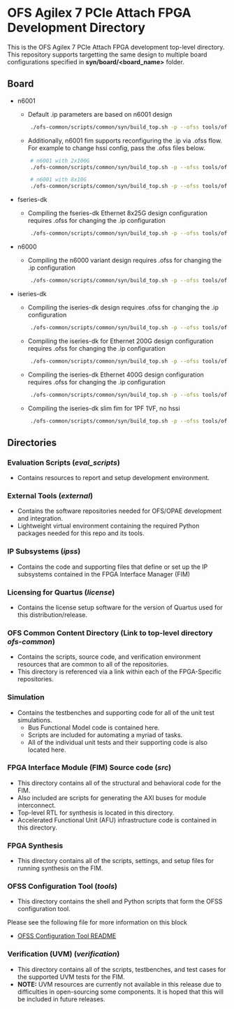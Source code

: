 # OFS Agilex 7 PCIe Attach FPGA Development Directory

This is the OFS Agilex 7 PCIe Attach FPGA development top-level directory. This repository supports targetting the same design to multiple board configurations specified in **syn/board/<board_name>** folder.

## Board
* n6001 
   - Default .ip parameters are based on n6001 design
    ```bash
        ./ofs-common/scripts/common/syn/build_top.sh -p --ofss tools/ofss_config/n6001.ofss,tools/ofss_config/hssi/hssi_8x25.ofss n6001 work_n6001
    ```
   - Additionally, n6001 fim supports reconfiguring the .ip via .ofss flow. For
     example to change hssi config, pass the .ofss files below. 
    ```bash
        # n6001 with 2x100G 
        ./ofs-common/scripts/common/syn/build_top.sh -p --ofss tools/ofss_config/n6001_base.ofss,tools/ofss_config/hssi/hssi_2x100.ofss n6001 work_n6001_2x100

        # n6001 with 8x10G 
        ./ofs-common/scripts/common/syn/build_top.sh -p --ofss tools/ofss_config/n6001_base.ofss,tools/ofss_config/hssi/hssi_8x10.ofss n6001 work_n6001_8x10

    ```
* fseries-dk
   - Compiling the fseries-dk Ethernet 8x25G  design configuration requires .ofss for changing the .ip configuration
    ```bash
        ./ofs-common/scripts/common/syn/build_top.sh -p --ofss tools/ofss_config/fseries-dk.ofss,tools/ofss_config/hssi/hssi_8x25_ftile.ofss fseries-dk work_fseries-dk
    ```
  
* n6000
   - Compiling the n6000 variant design requires .ofss for changing the .ip configuration
    ```bash
        ./ofs-common/scripts/common/syn/build_top.sh -p --ofss tools/ofss_config/n6000.ofss n6000 work_n6000
    ```

* iseries-dk
   - Compiling the iseries-dk design requires .ofss for changing the .ip configuration
    ```bash
        ./ofs-common/scripts/common/syn/build_top.sh -p --ofss tools/ofss_config/iseries-dk.ofss,tools/ofss_config/hssi/hssi_8x25_ftile.ofss iseries-dk work_iseries-dk
    ```

   - Compiling the iseries-dk for Ethernet 200G design configuration requires .ofss for changing the .ip configuration
    ```bash
        ./ofs-common/scripts/common/syn/build_top.sh -p --ofss tools/ofss_config/iseries-dk.ofss,tools/ofss_config/hssi/hssi_2x200_ftile.ofss iseries-dk work_iseries-dk_200
    ```

   - Compiling the iseries-dk Ethernet 400G design configuration requires .ofss for changing the .ip configuration
    ```bash
        ./ofs-common/scripts/common/syn/build_top.sh -p --ofss tools/ofss_config/iseries-dk.ofss,tools/ofss_config/hssi/hssi_1x400_ftile.ofss iseries-dk work_iseries-dk_400
    ```

   - Compiling the iseries-dk slim fim for 1PF 1VF, no hssi
    ```bash
        ./ofs-common/scripts/common/syn/build_top.sh -p --ofss tools/ofss_config/iseries-dk_1pf_1vf.ofss,tools/ofss_config/hssi/hssi_1x400_ftile.ofss iseries-dk:no_hssi,pr_floorplan=syn/board/iseries-dk/setup/pr_assignments_slim.tcl work_iseries-dk_slim
    ```
## Directories

### Evaluation Scripts (***eval\_scripts***)
   - Contains resources to report and setup development environment.
### External Tools (***external***)
   - Contains the software repositories needed for OFS/OPAE development and integration. 
   - Lightweight virtual environment containing the required Python packages needed for this repo and its tools.
### IP Subsystems (***ipss***)
   - Contains the code and supporting files that define or set up the IP subsystems contained in the FPGA Interface Manager (FIM)
### Licensing for Quartus (***license***)
   - Contains the license setup software for the version of Quartus used for this distribution/release.
### OFS Common Content Directory (**Link to top-level directory _ofs-common_**)
   - Contains the scripts, source code, and verification environment resources that are common to all of the repositories.
   - This directory is referenced via a link within each of the FPGA-Specific repositories.
### Simulation
   - Contains the testbenches and supporting code for all of the unit test simulations.
      - Bus Functional Model code is contained here.
      - Scripts are included for automating a myriad of tasks.
      - All of the individual unit tests and their supporting code is also located here.
### FPGA Interface Module (FIM) Source code (***src***)
   - This directory contains all of the structural and behavioral code for the FIM.
   - Also included are scripts for generating the AXI buses for module interconnect.
   - Top-level RTL for synthesis is located in this directory.
   - Accelerated Functional Unit (AFU) infrastructure code is contained in this directory.
### FPGA Synthesis
   - This directory contains all of the scripts, settings, and setup files for running synthesis on the FIM.
### OFSS Configuration Tool (***tools***)
   - This directory contains the shell and Python scripts that form the OFSS configuration tool.

   Please see the following file for more information on this block

* [OFSS Configuration Tool README](tools/ofss_config/README.md)

### Verification (UVM) (***verification***)
   - This directory contains all of the scripts, testbenches, and test cases for the supported UVM tests for the FIM.
   - **NOTE:** UVM resources are currently not available in this release due to difficulties in open-sourcing some components.  It is hoped that this will be included in future releases.
